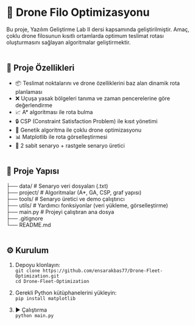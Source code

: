 # 🚁 Drone Filo Optimizasyonu <br>

Bu proje, Yazılım Geliştirme Lab II dersi kapsamında geliştirilmiştir. Amaç, çoklu drone filosunun kısıtlı ortamlarda optimum teslimat rotası oluşturmasını sağlayan algoritmalar geliştirmektir. <br> <br>

## 🚀 Proje Özellikleri <br>

- 📦 Teslimat noktalarını ve drone özelliklerini baz alan dinamik rota planlaması <br>
- ❌ Uçuşa yasak bölgeleri tanıma ve zaman pencerelerine göre değerlendirme <br>
- 📈 A* algoritması ile rota bulma <br>
- 🔒 CSP (Constraint Satisfaction Problem) ile kısıt yönetimi <br>
- 🧬 Genetik algoritma ile çoklu drone optimizasyonu <br>
- 📊 Matplotlib ile rota görselleştirmesi <br> 
- 🧪 2 sabit senaryo + rastgele senaryo üretici <br> <br>

## 📁 Proje Yapısı <br>
├── data/ # Senaryo veri dosyaları (.txt) <br>
├── project/ # Algoritmalar (A*, GA, CSP, graf yapısı) <br>
├── tools/ # Senaryo üretici ve demo çalıştırıcı <br>
├── utils/ # Yardımcı fonksiyonlar (veri yükleme, görselleştirme) <br>
├── main.py # Projeyi çalıştıran ana dosya  <br>
├── .gitignore <br>
└── README.md <br> <br>


## ⚙️ Kurulum <br>

1. Depoyu klonlayın: <br>
`git clone https://github.com/ensarakbas77/Drone-Fleet-Optimization.git` <br>
`cd Drone-Fleet-Optimization`

2. Gerekli Python kütüphanelerini yükleyin: <br>
`pip install matplotlib` <br>

3. ▶️ Çalıştırma <br>
`python main.py`
